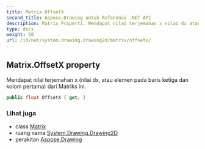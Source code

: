 ```yaml
---
title: Matrix.OffsetX
second_title: Aspose.Drawing untuk Referensi .NET API
description: Matrix Properti. Mendapat nilai terjemahan x nilai dx atau elemen pada baris ketiga dan kolom pertama dari Matriks ini.
type: docs
weight: 50
url: /id/net/system.drawing.drawing2d/matrix/offsetx/
---
```

## Matrix.OffsetX property

Mendapat nilai terjemahan x (nilai dx, atau elemen pada baris ketiga dan kolom pertama) dari Matriks ini.

```csharp
public float OffsetX { get; }
```

### Lihat juga

* class [Matrix](../)
* ruang nama [System.Drawing.Drawing2D](../../matrix/)
* perakitan [Aspose.Drawing](../../../)


